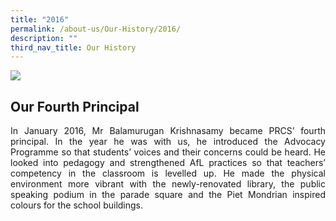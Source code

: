 ```yaml
---
title: "2016"
permalink: /about-us/Our-History/2016/
description: ""
third_nav_title: Our History
---
```

<img src="/images/14533437631406651104.jpg">

<h2>Our Fourth Principal</h2>

<p align="justify">In January 2016, Mr Balamurugan Krishnasamy became PRCS’ fourth principal. In the year he was with us, he introduced the Advocacy Programme so that students’ voices and their concerns could be heard. He looked into pedagogy and strengthened AfL practices so that teachers’ competency in the classroom is levelled up. He made the physical environment more vibrant with the newly-renovated library, the public speaking podium in the parade square and the Piet Mondrian inspired colours for the school buildings.</p>